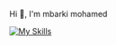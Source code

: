 Hi 👋, I'm mbarki mohamed


[![My Skills](https://skillicons.dev/icons?i=java,kotlin,nodejs,figma&theme=light)](https://skillicons.dev)
